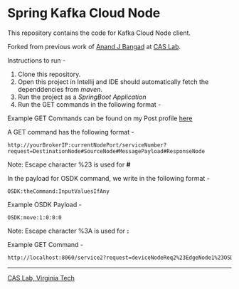 # Spring Kafka Cloud Node

This repository contains the code for Kafka Cloud Node client.

Forked from previous work of [Anand J Bangad](https://github.com/anandjbangad/Spring-Kafka-Cloud-Node-String) at [CAS Lab](https://caslab.ece.vt.edu/).

Instructions to run -
1. Clone this repository.
2. Open this project in Intellij and IDE should automatically fetch the dependdencies from *maven*.
3. Run the project as a *SpringBoot Application* 
4. Run the GET commands in the following format - 

Example GET Commands can be found on my Post profile [here](https://documenter.getpostman.com/view/7078648/S1LwynQh)

A GET command has the following format -

```
http://yourBrokerIP:currentNodePort/serviceNumber?request=DestinationNode#SourceNode#MessagePayload#ResponseNode
```
Note: Escape character %23 is used for **#**

In the payload for OSDK command, we write in the following format - 
```
OSDK:theCommand:InputValuesIfAny
```

Example OSDK Payload - 
```
OSDK:move:1:0:0:0
```
Note: Escape character %3A is used for **:**

Example GET Command - 

```sh
http://localhost:8060/service2?request=deviceNodeReq2%23EdgeNode1%23OSDK%3Atakeoff%23edgeNodeResp1
```

-------------------
 [CAS Lab, Virginia Tech](https://caslab.ece.vt.edu/)

